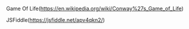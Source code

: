 Game Of Life(https://en.wikipedia.org/wiki/Conway%27s_Game_of_Life)


JSFiddle(https://jsfiddle.net/apv4qkn2/)
